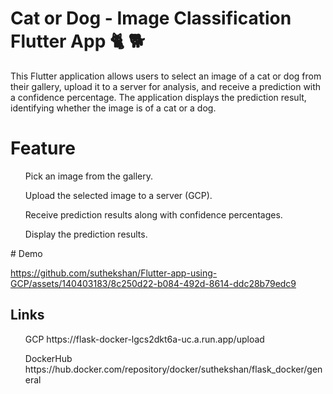 # Cat or Dog - Image Classification Flutter App 🐈 🐕

 This Flutter application allows users to select an image of a cat or dog from their gallery, upload it to a server for analysis, and receive a prediction with a confidence percentage. The application displays the prediction result, identifying whether the image is of a cat or a dog.

# Feature
<ul>Pick an image from the gallery.</ul>
<ul>Upload the selected image to a server (GCP).</ul>
<ul>Receive prediction results along with confidence percentages.</ul>
<ul>Display the prediction results.</ul>
# Demo 

https://github.com/suthekshan/Flutter-app-using-GCP/assets/140403183/8c250d22-b084-492d-8614-ddc28b79edc9



## Links
<ul> GCP https://flask-docker-lgcs2dkt6a-uc.a.run.app/upload </ul>
<ul> DockerHub https://hub.docker.com/repository/docker/suthekshan/flask_docker/general </ul>
